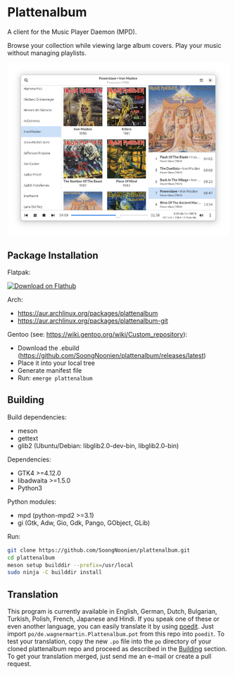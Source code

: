 Plattenalbum
============
A client for the Music Player Daemon (MPD).

Browse your collection while viewing large album covers. Play your music without managing playlists.</p>

![ScreenShot](screenshots/main_window.png)

Package Installation
--------------------

Flatpak:

<a href='https://flathub.org/apps/details/de.wagnermartin.Plattenalbum'><img width='240' alt='Download on Flathub' src='https://flathub.org/assets/badges/flathub-badge-en.png'/></a>

Arch:
- https://aur.archlinux.org/packages/plattenalbum
- https://aur.archlinux.org/packages/plattenalbum-git

Gentoo (see: https://wiki.gentoo.org/wiki/Custom_repository):
- Download the .ebuild (https://github.com/SoongNoonien/plattenalbum/releases/latest)
- Place it into your local tree
- Generate manifest file
- Run: `emerge plattenalbum`

Building
--------

Build dependencies:
- meson
- gettext
- glib2 (Ubuntu/Debian: libglib2.0-dev-bin, libglib2.0-bin)

Dependencies:
- GTK4 >=4.12.0
- libadwaita >=1.5.0
- Python3

Python modules:
- mpd (python-mpd2 >=3.1)
- gi (Gtk, Adw, Gio, Gdk, Pango, GObject, GLib)

Run:
```bash
git clone https://github.com/SoongNoonien/plattenalbum.git
cd plattenalbum
meson setup builddir --prefix=/usr/local
sudo ninja -C builddir install
```

Translation
-----------

This program is currently available in English, German, Dutch, Bulgarian, Turkish, Polish, French, Japanese and Hindi. If you speak one of these or even another language, you can easily translate it by using [poedit](https://poedit.net). Just import `po/de.wagnermartin.Plattenalbum.pot` from this repo into `poedit`. To test your translation, copy the new `.po` file into the `po` directory of your cloned plattenalbum repo and proceed as described in the [Building](#building) section. To get your translation merged, just send me an e-mail or create a pull request.
